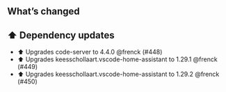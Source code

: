 ## What’s changed

## ⬆️ Dependency updates

- ⬆️ Upgrades code-server to 4.4.0 @frenck (#448)
- ⬆️ Upgrades keesschollaart.vscode-home-assistant to 1.29.1 @frenck (#449)
- ⬆️ Upgrades keesschollaart.vscode-home-assistant to 1.29.2 @frenck (#450)
